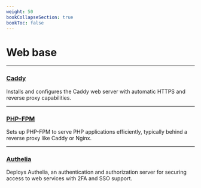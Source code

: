 ```yaml
---
weight: 50
bookCollapseSection: true
bookToc: false
---
```



# Web base

---
### [**Caddy**](/docs/docs/roles/web-base/caddy)

Installs and configures the Caddy web server with automatic HTTPS and reverse proxy capabilities.

---

### [**PHP-FPM**](/docs/docs/roles/web-base/php-fpm)

Sets up PHP-FPM to serve PHP applications efficiently, typically behind a reverse proxy like Caddy or Nginx.

---

### [**Authelia**](/docs/docs/roles/web-base/authelia)

Deploys Authelia, an authentication and authorization server for securing access to web services with 2FA and SSO support.

